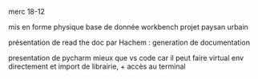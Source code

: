 merc 18-12

mis en forme physique base de donnée workbench projet paysan urbain

présentation de read the doc par Hachem : generation de documentation

presentation de pycharm mieux que vs code car il peut faire virtual env directement et import de librairie, + accès au terminal
